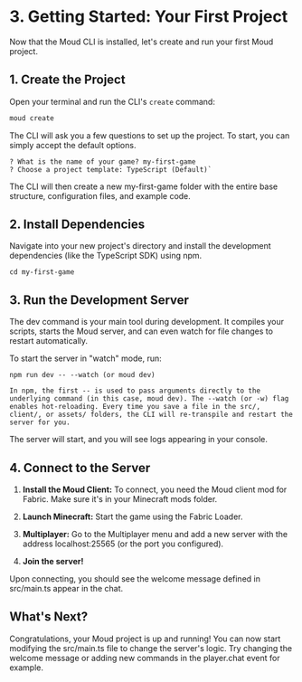 # 3. Getting Started: Your First Project

Now that the Moud CLI is installed, let's create and run your first Moud project.

## 1. Create the Project

Open your terminal and run the CLI's `create` command:

```bash
moud create
```
  

The CLI will ask you a few questions to set up the project. To start, you can simply accept the default options.

```
? What is the name of your game? my-first-game
? Choose a project template: TypeScript (Default)`
```

The CLI will then create a new my-first-game folder with the entire base structure, configuration files, and example code.

## 2. Install Dependencies

Navigate into your new project's directory and install the development dependencies (like the TypeScript SDK) using npm.

```
cd my-first-game
```
  

## 3. Run the Development Server

The dev command is your main tool during development. It compiles your scripts, starts the Moud server, and can even watch for file changes to restart automatically.

To start the server in "watch" mode, run:

```
npm run dev -- --watch (or moud dev)
```
  

```hint tip "Why use -- --watch?"  
In npm, the first -- is used to pass arguments directly to the underlying command (in this case, moud dev). The --watch (or -w) flag enables hot-reloading. Every time you save a file in the src/, client/, or assets/ folders, the CLI will re-transpile and restart the server for you.  
```

The server will start, and you will see logs appearing in your console.

## 4. Connect to the Server

1.  **Install the Moud Client:** To connect, you need the Moud client mod for Fabric. Make sure it's in your Minecraft mods folder.
    
2.  **Launch Minecraft:** Start the game using the Fabric Loader.
    
3.  **Multiplayer:** Go to the Multiplayer menu and add a new server with the address localhost:25565 (or the port you configured).
    
4.  **Join the server!**
    

Upon connecting, you should see the welcome message defined in src/main.ts appear in the chat.

## What's Next?

Congratulations, your Moud project is up and running! You can now start modifying the src/main.ts file to change the server's logic. Try changing the welcome message or adding new commands in the player.chat event for example.
